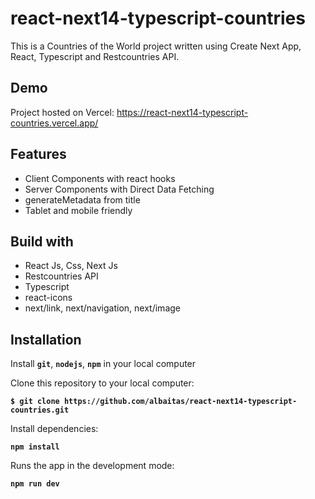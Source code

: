 # react-next14-typescript-countries

This is a Countries of the World project written using Create Next App, React, Typescript and Restcountries API.

## Demo

Project hosted on Vercel: https://react-next14-typescript-countries.vercel.app/

## Features

- Client Components with react hooks
- Server Components with Direct Data Fetching
- generateMetadata from title
- Tablet and mobile friendly

## Build with

- React Js, Css, Next Js
- Restcountries API
- Typescript
- react-icons
- next/link, next/navigation, next/image

## Installation

Install **`git`**, **`nodejs`**, **`npm`** in your local computer

Clone this repository to your local computer:

**`$ git clone https://github.com/albaitas/react-next14-typescript-countries.git`**

Install dependencies:

**`npm install`**

Runs the app in the development mode:

**`npm run dev`**
